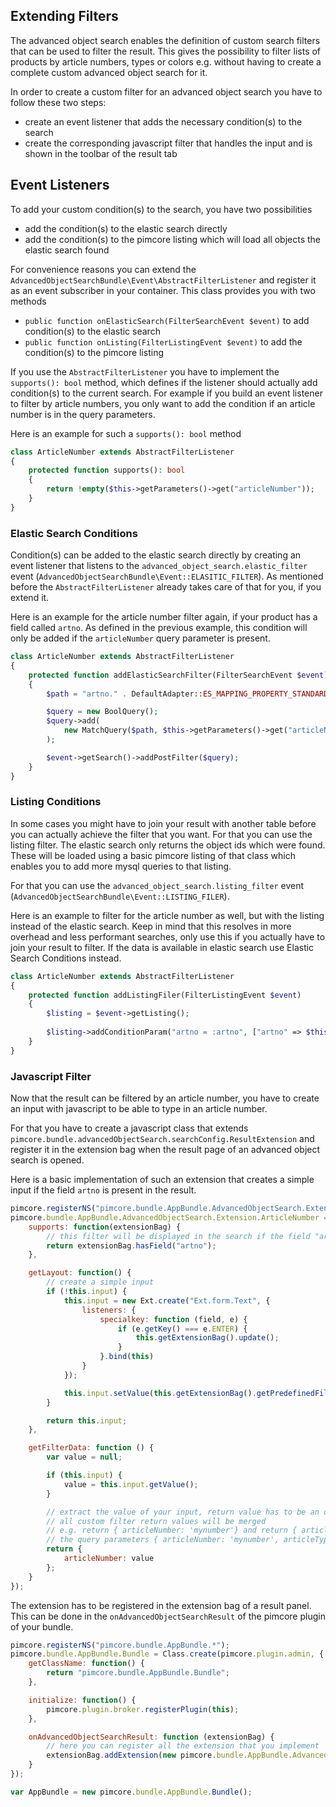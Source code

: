 ## Extending Filters

The advanced object search enables the definition of custom search filters that can be used to filter the result. This 
gives the possibility to filter lists of products by article numbers, types or colors e.g. without having to create
a complete custom advanced object search for it.

In order to create a custom filter for an advanced object search you have to follow these two steps:
- create an event listener that adds the necessary condition(s) to the search
- create the corresponding javascript filter that handles the input and is shown in the toolbar of the result tab

## Event Listeners

To add your custom condition(s) to the search, you have two possibilities
- add the condition(s) to the elastic search directly
- add the condition(s) to the pimcore listing which will load all objects the elastic search found

For convenience reasons you can extend the ``AdvancedObjectSearchBundle\Event\AbstractFilterListener`` and register it
as an event subscriber in your container. This class provides you with two methods
- ``public function onElasticSearch(FilterSearchEvent $event)`` to add condition(s) to the elastic search
- ``public function onListing(FilterListingEvent $event)`` to add the condition(s) to the pimcore listing

If you use the ``AbstractFilterListener`` you have to implement the ``supports(): bool`` method, which defines if the 
listener should actually add condition(s) to the current search. For example if you build an event listener to filter
by article numbers, you only want to add the condition if an article number is in the query parameters.

Here is an example for such a ``supports(): bool`` method

```php
class ArticleNumber extends AbstractFilterListener
{
    protected function supports(): bool
    {
        return !empty($this->getParameters()->get("articleNumber"));
    }
}
```

### Elastic Search Conditions

Condition(s) can be added to the elastic search directly by creating an event listener that listens to the 
``advanced_object_search.elastic_filter`` event (``AdvancedObjectSearchBundle\Event::ELASITIC_FILTER``). As mentioned
before the ``AbstractFilterListener`` already takes care of that for you, if you extend it.

Here is an example for the article number filter again, if your product has a field called ``artno``. As defined in the
previous example, this condition will only be added if the ``articleNumber`` query parameter is present.

```php
class ArticleNumber extends AbstractFilterListener
{
    protected function addElasticSearchFilter(FilterSearchEvent $event)
    {
        $path = "artno." . DefaultAdapter::ES_MAPPING_PROPERTY_STANDARD;

        $query = new BoolQuery();
        $query->add(
            new MatchQuery($path, $this->getParameters()->get("articleNumber"))
        );

        $event->getSearch()->addPostFilter($query);
    }
}
```

### Listing Conditions

In some cases you might have to join your result with another table before you can actually achieve the filter that you
want. For that you can use the listing filter. The elastic search only returns the object ids which were found. These
will be loaded using a basic pimcore listing of that class which enables you to add more mysql queries to that listing.

For that you can use the ``advanced_object_search.listing_filter`` event (``AdvancedObjectSearchBundle\Event::LISTING_FILER``).

Here is an example to filter for the article number as well, but with the listing instead of the elastic search. Keep
in mind that this resolves in more overhead and less performant searches, only use this if you actually have to join 
your result to filter. If the data is available in elastic search use Elastic Search Conditions instead.

```php
class ArticleNumber extends AbstractFilterListener
{
    protected function addListingFiler(FilterListingEvent $event)
    {
        $listing = $event->getListing();
    
        $listing->addConditionParam("artno = :artno", ["artno" => $this->getParameters()->get("articleNumber")]);
    }
}
```

### Javascript Filter

Now that the result can be filtered by an article number, you have to create an input with javascript to be able to type
in an article number.

For that you have to create a javascript class that extends ``pimcore.bundle.advancedObjectSearch.searchConfig.ResultExtension`` 
and register it in the extension bag when the result page of an advanced object search is opened. 

Here is a basic implementation of such an extension that creates a simple input if the field ``artno`` is present in the result.

```js
pimcore.registerNS("pimcore.bundle.AppBundle.AdvancedObjectSearch.Extension.*");
pimcore.bundle.AppBundle.AdvancedObjectSearch.Extension.ArticleNumber = Class.create(pimcore.bundle.advancedObjectSearch.searchConfig.ResultExtension, {
    supports: function(extensionBag) {
        // this filter will be displayed in the search if the field "artno" is present in the result tab
        return extensionBag.hasField("artno");
    },

    getLayout: function() {
        // create a simple input
        if (!this.input) {
            this.input = new Ext.create("Ext.form.Text", {
                listeners: {
                    specialkey: function (field, e) {
                        if (e.getKey() === e.ENTER) {
                            this.getExtensionBag().update();
                        }
                    }.bind(this)
                }
            });

            this.input.setValue(this.getExtensionBag().getPredefinedFilter("articleNumber"));
        }

        return this.input;
    },

    getFilterData: function () {
        var value = null;

        if (this.input) {
            value = this.input.getValue();
        }

        // extract the value of your input, return value has to be an object
        // all custom filter return values will be merged
        // e.g. return { articleNumber: 'mynumber'} and return { articleType: 'concrete' } will result in
        // the query parameters { articleNumber: 'mynumber', articleType: 'concrete' }
        return {
            articleNumber: value
        };
    }
});
```

The extension has to be registered in the extension bag of a result panel. This can be done in the ``onAdvancedObjectSearchResult``
of the pimcore plugin of your bundle.

```js
pimcore.registerNS("pimcore.bundle.AppBundle.*");
pimcore.bundle.AppBundle.Bundle = Class.create(pimcore.plugin.admin, {
    getClassName: function() {
        return "pimcore.bundle.AppBundle.Bundle";
    },

    initialize: function() {
        pimcore.plugin.broker.registerPlugin(this);
    },

    onAdvancedObjectSearchResult: function (extensionBag) {
        // here you can register all the extension that you implement
        extensionBag.addExtension(new pimcore.bundle.AppBundle.AdvancedObjectSearch.Extension.ArticleNumber());
    }
});

var AppBundle = new pimcore.bundle.AppBundle.Bundle();
```